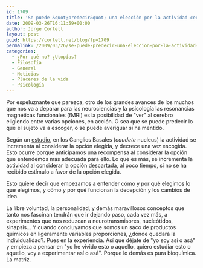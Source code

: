 ```yaml
---
id: 1709
title: 'Se puede &quot;predecir&quot; una elección por la actividad cerebral'
date: 2009-03-26T16:11:59+00:00
author: Jorge Cortell
layout: post
guid: https://cortell.net/blog/?p=1709
permalink: /2009/03/26/se-puede-predecir-una-eleccion-por-la-actividad-cerebral/
categories:
  - ¿Por qué no? ¿Utopías?
  - Filosofí­a
  - General
  - Noticias
  - Placeres de la vida
  - Psicología
---
```

Por espeluznante que parezca, otro de los grandes avances de los muchos que nos va a deparar para las neurociencias y la psicología las resonancias magnéticas funcionales (fMRI) es la posibilidad de "ver" al cerebro eligiendo entre varias opciones, en acción. O sea que se puede predecir lo que el sujeto va a escoger, o se puede averiguar si ha mentido.

Según un <a title="https://www.healthimaging.com/index.php?option=com_articles&view=article&id=16811" href="https://www.healthimaging.com/index.php?option=com_articles&view=article&id=16811" target="_blank">estudio</a>, en los Ganglios Basales (_caudete_ nucleus) la actividad se incrementa al considerar la opción elegida, y decrece una vez escogida. Esto ocurre porque anticipamos una recompensa al considerar la opción que entendemos más adecuada para ello. Lo que es más, se incrementa la actividad al considerar la opción descartada, al poco tiempo, si no se ha recibido estímulo a favor de la opción elegida.

Esto quiere decir que empezamos a entender cómo y por qué elegimos lo que elegimos, y cómo y por qué funcionan la decepción y los cambios de idea.

La libre voluntad, la personalidad, y demás maravillosos conceptos que tanto nos fascinan tendrán que ir dejando paso, cada vez más, a experimentos que nos reduzcan a neurotransmisores, nucleótidos, sinapsis... Y cuando concluyamos que somos un saco de productos químicos en ligeramente variables proporciones, ¿dónde quedará la individualidad?. Pues en la experiencia. Así que déjate de "yo soy así o asá" y empieza a pensar en "yo he vivido esto o aquello, quiero estudiar esto o aquello, voy a experimentar así o asá". Porque lo demás es pura bioquímica. La matriz.
